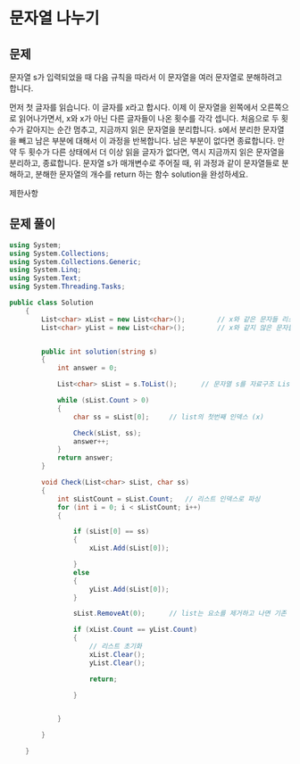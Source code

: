 # 문자열 나누기

## 문제
문자열 s가 입력되었을 때 다음 규칙을 따라서 이 문자열을 여러 문자열로 분해하려고 합니다.

먼저 첫 글자를 읽습니다. 이 글자를 x라고 합시다.
이제 이 문자열을 왼쪽에서 오른쪽으로 읽어나가면서, x와 x가 아닌 다른 글자들이 나온 횟수를 각각 셉니다. 처음으로 두 횟수가 같아지는 순간 멈추고, 지금까지 읽은 문자열을 분리합니다.
s에서 분리한 문자열을 빼고 남은 부분에 대해서 이 과정을 반복합니다. 남은 부분이 없다면 종료합니다.
만약 두 횟수가 다른 상태에서 더 이상 읽을 글자가 없다면, 역시 지금까지 읽은 문자열을 분리하고, 종료합니다.
문자열 s가 매개변수로 주어질 때, 위 과정과 같이 문자열들로 분해하고, 분해한 문자열의 개수를 return 하는 함수 solution을 완성하세요.

제한사항

## 문제 풀이
```cs
using System;
using System.Collections;
using System.Collections.Generic;
using System.Linq;
using System.Text;
using System.Threading.Tasks;

public class Solution
    {
        List<char> xList = new List<char>();        // x와 같은 문자들 리스트
        List<char> yList = new List<char>();        // x와 같지 않은 문자들 리스트


        public int solution(string s)
        {
            int answer = 0;

            List<char> sList = s.ToList();      // 문자열 s를 자료구조 List에 넣어주고

            while (sList.Count > 0)   
            {
                char ss = sList[0];     // list의 첫번째 인덱스 (x)

                Check(sList, ss);
                answer++;       
            }
            return answer;
        }

        void Check(List<char> sList, char ss)
        {
            int sListCount = sList.Count;   // 리스트 인덱스로 파싱 
            for (int i = 0; i < sListCount; i++)
            {

                if (sList[0] == ss)
                {
                    xList.Add(sList[0]);

                }
                else
                {
                    yList.Add(sList[0]);
                }

                sList.RemoveAt(0);      // list는 요소를 제거하고 나면 기존 요소들이 땡겨져서 인덱스를 채운다

                if (xList.Count == yList.Count)
                {
                    // 리스트 초기화
                    xList.Clear();
                    yList.Clear();

                    return;

                }


            }

        }

    }
```
